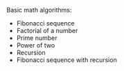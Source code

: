 Basic math algorithms:

- Fibonacci sequence
- Factorial of a number
- Prime number
- Power of two
- Recursion
- Fibonacci sequence with recursion